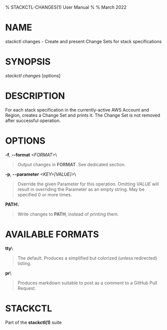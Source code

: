 % STACKCTL-CHANGES(1) User Manual
%
% March 2022

# NAME

stackctl changes - Create and present Change Sets for stack specifications

# SYNOPSIS

*stackctl changes* \[options]

# DESCRIPTION

For each stack specification in the currently-active AWS Account and Region,
creates a Change Set and prints it. The Change Set is not removed after
successful operation.

# OPTIONS

**\-f**, **\--format** *\<FORMAT\>*\

> Output changes in **FORMAT**. See dedicated section.

**\-p**, **\--parameter** *\<KEY=[VALUE]\>*\

> Override the given Parameter for this operation. Omitting *VALUE* will result
> in overriding the Parameter as an empty string. May be specified 0 or more
> times.

**PATH**\

> Write changes to **PATH**, instead of printing them.

# AVAILABLE FORMATS

**tty**\

> The default. Produces a simplified but colorized (unless redirected) listing.

**pr**\

> Produces markdown suitable to post as a comment to a GitHub Pull Request.

# STACKCTL

Part of the **stackctl(1)** suite
